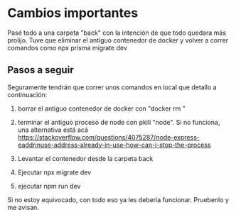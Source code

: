 # Cambios importantes

Pasé todo a una carpeta "back" con la intención de que todo quedara más prolijo. 
Tuve que eliminar el antiguo contenedor de docker y volver a correr comandos 
como npx prisma migrate dev

## Pasos a seguir 

Seguramente tendrán que correr unos comandos en local que detallo a continuación:

1) borrar el antiguo contenedor de docker con "docker rm <id del contenedor>"

2) terminar el antiguo proceso de node con pkill "node". 
Si no funciona, una alternativa está acá 
https://stackoverflow.com/questions/4075287/node-express-eaddrinuse-address-already-in-use-how-can-i-stop-the-process

3) Levantar el contenedor desde la carpeta back

4) Ejecutar npx migrate dev

5) ejecutar npm run dev

Si no estoy equivocado, con todo eso ya les deberia funcionar. Pruebenlo y me avisan.
